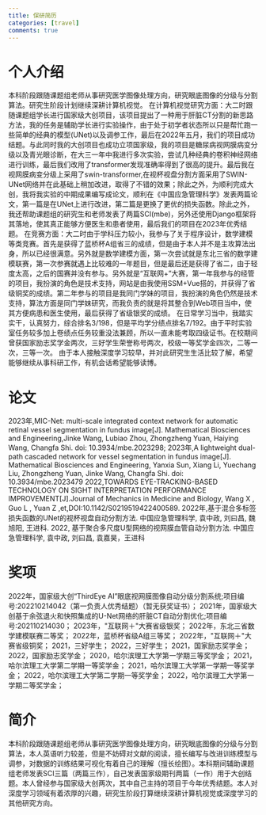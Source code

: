 ```yaml
---
title: 保研简历
categories: [travel]
comments: true
---
```


# 个人介绍
本科阶段跟随课题组老师从事研究医学图像处理方向，研究眼底图像的分级与分割算法。研究生阶段计划继续深耕计算机视觉。
在计算机视觉研究方面：大二时跟随课题组学长进行国家级大创项目，该项目提出了一种用于肝脏CT分割的新思路方法，我的任务是辅助学长进行实验操作，由于处于初学者状态所以只是帮忙跑一些简单的经典的模型(UNet)以及调参工作，最后在2022年五月，我们的项目成功结题。与此同时我的大创项目也成功立项国家级，我的项目是糖尿病视网膜病变分级以及青光眼诊断，在大三一年中我进行多次实验，尝试几种经典的卷积神经网络进行训练，最后我们改用了transformer发现准确率得到了很高的提升。最后我在视网膜病变分级上采用了swin-transformer,在视杯视盘分割方面采用了SWIN-UNet网络并在此基础上稍加改进，取得了不错的效果；除此之外，为顺利完成大创，我将我实验的中期成果编写成论文，顺利在《中国应急管理科学》发表两篇论文，第一篇是在UNet上进行改进，第二篇是更换了更优的损失函数。除此之外，我还帮助课题组的研究生和老师发表了两篇SCI(mbe)，另外还使用Django框架将其落地，使其真正能够方便医生和患者使用，最后我们的项目在2023年优秀结题。
在竞赛方面：大二时由于学科压力较小，我参与了关于程序设计，数学建模等类竞赛。首先是获得了蓝桥杯A组省三的成绩，但是由于本人并不是主攻算法出身，所以已经很满意。另外就是数学建模方面，第一次尝试就是东北三省的数学建模联赛，第一次参赛就遇上比较难的一年题目，但是最后还是获得了省二，由于轻度太高，之后的国赛并没有参与。另外就是“互联网+”大赛，第一年我参与的经管的项目，我扮演的角色是技术支持，网站是由我使用SSM+Vue搭的，并获得了省级铜奖的成绩。第二年参与的项目是我同门学妹的项目，我扮演的角色仍然是技术支持，算法方面是同门学妹研究，而我负责的就是将其整合到Web项目当中，使其方便病患和医生使用，最后获得了省级银奖的成绩。
在日常学习当中，我踏实实干，认真努力，综合排名3/198，但是平均学分绩点排名7/192。由于平时实验室任务较多加上卷绩点任务较重没法兼顾，所以一直未能考取四级证书。在校期间曾获国家励志奖学金两次，三好学生荣誉称号两次，校级一等奖学金四次，二等一次，三等一次。
由于本人接触深度学习较早，并对此研究生生活比较了解，希望能够继续从事科研工作，有机会话希望能够读博。
# 论文
2023年,MIC-Net: multi-scale integrated context network for automatic retinal vessel segmentation in fundus image[J]. Mathematical Biosciences and Engineering,Jinke Wang, Lubiao Zhou, Zhongzheng Yuan, Haiying Wang, Changfa Shi. doi: 10.3934/mbe.2023298;
2023年,A lightweight dual-path cascaded network for vessel segmentation in fundus image[J]. Mathematical Biosciences and Engineering, Yanxia Sun, Xiang Li, Yuechang Liu, Zhongzheng Yuan, Jinke Wang, Changfa Shi. doi: 10.3934/mbe.2023479
2022,TOWARDS EYE-TRACKING-BASED TECHNOLOGY ON SIGHT INTERPRETATION PERFORMANCE IMPROVEMENT[J].Journal of Mechanics in Medicine and Biology, Wang X , Guo L , Yuan Z ,et,DOI:10.1142/S0219519422400589.
2022年,基于混合多标签损失函数的UNet的视杯视盘自动分割方法. 中国应急管理科学, 袁中政, 刘曰昌, 魏旭阳, 王进科. 
2022, 基于聚合多尺度U型网络的视网膜血管自动分割方法. 中国应急管理科学, 袁中政, 刘曰昌, 袁嘉昊，王进科
# 奖项
2022年，国家级大创“ThirdEye AI”眼底视网膜图像自动分级分割系统;项目编号:202210214042（第一负责人优秀结题）（暂无获奖证书）；
2021年，国家级大创基于余弦退火和快照集成的U-Net网络的肝脏CT自动分割优化;项目编号:202110214030；
2023年，"互联网＋"大赛省级银奖；
2022年，东北三省数学建模联赛二等奖；
2022年，蓝桥杯省级A组三等奖；
2022年，"互联网＋"大赛省级铜奖；
2021，三好学生；
2022，三好学生；
2021，国家励志奖学金；
2022，国家励志奖学金；
2020，哈尔滨理工大学第一学期三等奖学金；
2021，哈尔滨理工大学第二学期一等奖学金；
2021，哈尔滨理工大学第一学期一等奖学金；
2022，哈尔滨理工大学第二学期一等奖学金；
2022，哈尔滨理工大学第一学期二等奖学金；

# 简介
本科阶段跟随课题组老师从事研究医学图像处理方向，研究眼底图像的分级与分割算法，本人英语听力较差，但是不妨碍对文献的阅读，擅长编写与改进训练模型与调参，对数据的训练结果可视化有着自己的理解（擅长绘图）。本科期间辅助课题组老师发表SCI三篇（两篇三作），自己发表国家级期刊两篇（一作）用于大创结题。本人曾经参与国家级大创两次，其中自己主持的项目于今年优秀结题。本人对深度学习领域有着浓厚的兴趣，研究生阶段打算继续深耕计算机视觉或深度学习的其他研究方向。